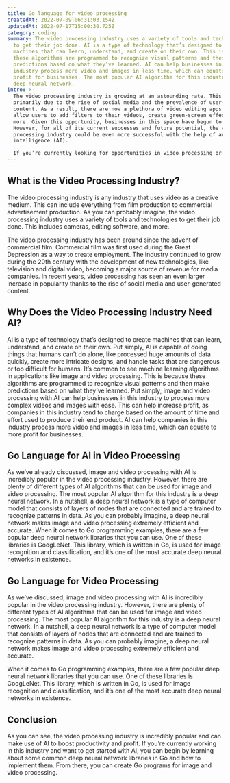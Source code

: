 ```yaml
---
title: Go language for video processing
createdAt: 2022-07-09T06:31:03.154Z
updatedAt: 2022-07-17T15:00:30.725Z
category: coding
summary: The video processing industry uses a variety of tools and technologies
  to get their job done. AI is a type of technology that’s designed to create
  machines that can learn, understand, and create on their own. This is because
  these algorithms are programmed to recognize visual patterns and then make
  predictions based on what they’ve learned. AI can help businesses in this
  industry process more video and images in less time, which can equate to more
  profit for businesses. The most popular AI algorithm for this industry is a
  deep neural network.
intro: >-
  The video processing industry is growing at an astounding rate. This is
  primarily due to the rise of social media and the prevalence of user-generated
  content. As a result, there are now a plethora of video editing apps that
  allow users to add filters to their videos, create green-screen effects, and
  more. Given this opportunity, businesses in this space have begun to thrive.
  However, for all of its current successes and future potential, the video
  processing industry could be even more successful with the help of artificial
  intelligence (AI). 

  If you’re currently looking for opportunities in video processing or AI and want to learn about some specific Go programming examples that can be used in this industry, you’ve come to the right place! In this blog post, we’ll go over exactly what the video processing industry is and why it needs AI. Additionally, we’ll explore some common applications of Go for AI and video processing as well as provide examples of programs written in Go that can be used by you if you want to get started sooner rather than later!
---
```


## What is the Video Processing Industry?

The video processing industry is any industry that uses video as a creative medium. This can include everything from film production to commercial advertisement production. As you can probably imagine, the video processing industry uses a variety of tools and technologies to get their job done. This includes cameras, editing software, and more.

The video processing industry has been around since the advent of commercial film. Commercial film was first used during the Great Depression as a way to create employment. The industry continued to grow during the 20th century with the development of new technologies, like television and digital video, becoming a major source of revenue for media companies. In recent years, video processing has seen an even larger increase in popularity thanks to the rise of social media and user-generated content.

## Why Does the Video Processing Industry Need AI?

AI is a type of technology that’s designed to create machines that can learn, understand, and create on their own. Put simply, AI is capable of doing things that humans can’t do alone, like processed huge amounts of data quickly, create more intricate designs, and handle tasks that are dangerous or too difficult for humans. It’s common to see machine learning algorithms in applications like image and video processing. This is because these algorithms are programmed to recognize visual patterns and then make predictions based on what they’ve learned. Put simply, image and video processing with AI can help businesses in this industry to process more complex videos and images with ease. This can help increase profit, as companies in this industry tend to charge based on the amount of time and effort used to produce their end product. AI can help companies in this industry process more video and images in less time, which can equate to more profit for businesses.

## Go Language for AI in Video Processing

As we’ve already discussed, image and video processing with AI is incredibly popular in the video processing industry. However, there are plenty of different types of AI algorithms that can be used for image and video processing. The most popular AI algorithm for this industry is a deep neural network. In a nutshell, a deep neural network is a type of computer model that consists of layers of nodes that are connected and are trained to recognize patterns in data. As you can probably imagine, a deep neural network makes image and video processing extremely efficient and accurate.
When it comes to Go programming examples, there are a few popular deep neural network libraries that you can use. One of these libraries is GoogLeNet. This library, which is written in Go, is used for image recognition and classification, and it’s one of the most accurate deep neural networks in existence. 

## Go Language for Video Processing

As we’ve discussed, image and video processing with AI is incredibly popular in the video processing industry. However, there are plenty of different types of AI algorithms that can be used for image and video processing. The most popular AI algorithm for this industry is a deep neural network. In a nutshell, a deep neural network is a type of computer model that consists of layers of nodes that are connected and are trained to recognize patterns in data. As you can probably imagine, a deep neural network makes image and video processing extremely efficient and accurate.

When it comes to Go programming examples, there are a few popular deep neural network libraries that you can use. One of these libraries is GoogLeNet. This library, which is written in Go, is used for image recognition and classification, and it’s one of the most accurate deep neural networks in existence. 

## Conclusion

As you can see, the video processing industry is incredibly popular and can make use of AI to boost productivity and profit. If you’re currently working in this industry and want to get started with AI, you can begin by learning about some common deep neural network libraries in Go and how to implement them. From there, you can create Go programs for image and video processing.
